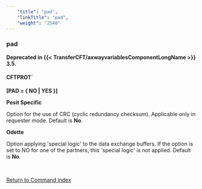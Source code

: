 ```yaml
---
    "title": "pad",
    "linkTitle": "pad",
    "weight": "2540"
---
```

<span id="pad"></span>

### pad

**Deprecated in {{< TransferCFT/axwayvariablesComponentLongName  >}} 3.5.**

#### CFTPROT`

****[PAD = { NO &#124; YES }]****

****Pesit Specific****

Option for the use of CRC (cyclic redundancy checksum). Applicable only
in requester mode. Default is ****No****.

****Odette****

Option applying 'special logic' to the data exchange buffers. If the
option is set to NO for one of the partners, this 'special logic' is not
applied. Default is ****No****.

 

[Return to Command index](../../)
